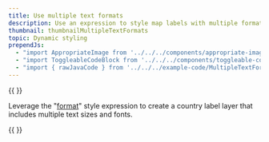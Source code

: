 ```yaml
---
title: Use multiple text formats
description: Use an expression to style map labels with multiple formats.
thumbnail: thumbnailMultipleTextFormats
topic: Dynamic styling
prependJs:
  - "import AppropriateImage from '../../../components/appropriate-image'"
  - "import ToggleableCodeBlock from '../../../components/toggleable-code-block'"
  - "import { rawJavaCode } from '../../../example-code/MultipleTextFormats.js'"
---
```


{{
  <AppropriateImage
    imageId="exampleMultipleTextFormats"
  />
}}

<!-- Any notes about this example would go here.  -->
Leverage the "[format](https://docs.mapbox.com/mapbox-gl-js/style-spec/#expressions-types-format)" style expression to create a country label layer that includes multiple text sizes and fonts.


{{
  <ToggleableCodeBlock
    java={rawJavaCode}
  />
}}
